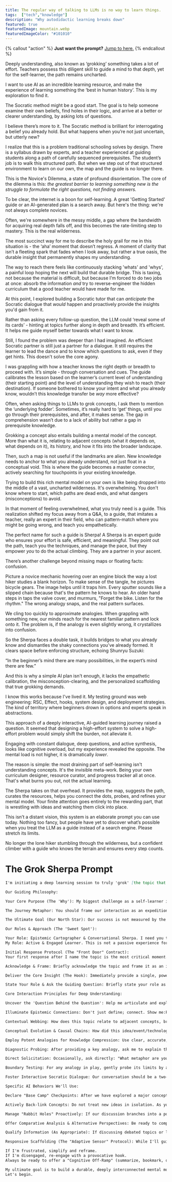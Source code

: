 ```yaml
---
title: The regular way of talking to LLMs is no way to learn things.
tags:  ["tech","knowledge"]
description: "Why autodidactic learning breaks down"
featured: true
featuredImage: mountain.webp
featuredImageColor: "#101010"
---
```


{% callout "action" %}
**Just want the prompt?** [Jump to here.](#the-grok-sherpa-prompt)
{% endcallout %}

Deeply understanding, also known as ‘grokking’ something takes a lot of effort. Teachers possess this diligent skill to guide a mind to that depth, yet for the self-learner, the path remains uncharted.

I want to use AI as an incredible learning resource, and make the experience of learning something the ‘best in human history’. This is my exploration to find it.

The Socratic method might be a good start. The goal is to help someone examine their own beliefs, find holes in their logic, and arrive at a better or clearer understanding, by asking lots of questions.

I believe there’s more to it. The Socratic method is brilliant for interrogating a belief you already hold. But what happens when you’re not just uncertain, but utterly new?

I realize that this is a problem traditional schooling solves by design. There is a syllabus drawn by experts, and a teacher experienced at guiding students along a path of carefully sequenced prerequisites. The student’s job is to walk this structured path. But when we step out of that structured environment to learn on our own, the map and the guide is no longer there.

This is the Novice's Dilemma, a state of profound disorientation. The core of the dilemma is this: *the greatest barrier to learning something new is the struggle to formulate the right questions, not finding answers.*

To be clear, the internet is a boon for self-learning. A great 'Getting Started' guide or an AI-generated plan is a search away. But here's the thing: we're not always complete novices.

Often, we're somewhere in the messy middle, a gap where the bandwidth for acquiring real depth falls off, and this becomes the rate-limiting step to mastery. This is the real wilderness.

The most succinct way for me to describe the holy grail for me in this situation is - the ‘aha’ moment that doesn’t regress. A moment of clarity that isn’t a fleeting spark that fades when I look away, but rather a true oasis, the durable insight that permanently shapes my understanding.

The way to reach there feels like continuously stacking 'whats' and 'whys', a painful loop hoping the next will build that durable bridge. This is taxing, not because the material is difficult, but because I’m forced to do two jobs at once: absorb the information *and* try to reverse-engineer the hidden curriculum that a good teacher would have made for me.

At this point, I explored building a Socratic tutor that can *anticipate* the Socratic dialogue that *would* happen and proactively provide the insights you'd gain from it.

Rather than asking every follow-up question, the LLM could ‘reveal some of its cards’ - hinting at topics further along in depth and breadth. It’s efficient. It helps me guide myself better towards what I want to know.

Still, I found the problem was deeper than I had imagined. An efficient Socratic partner is still just a partner for a dialogue. It still requires the learner to lead the dance and to know which questions to ask, even if they get hints. This doesn't solve the core agony.

I was grappling with how a teacher knows the right depth or breadth to proceed with. It’s simple - through conversation and cues. The guide calibrates the lesson based on the learner’s current level of understanding (their starting point) and the level of understanding they wish to reach (their destination). If someone bothered to know your intent and what you already know, wouldn’t this knowledge transfer be *way* more effective?

Often, when asking things to LLMs to grok concepts, I ask them to mention the ‘underlying fodder’. Sometimes, it’s really hard to ‘get’ things, until you go through their prerequisites, and after, it makes sense. The gap in comprehension wasn’t due to a lack of ability but rather a gap in prerequisite knowledge.

Grokking a concept also entails building a mental model of the concept. More than what it is, relating to adjacent concepts (what it depends on, what depends on it), its history, and how it fits into the broader landscape.

Then, such a map is not useful if the landmarks are alien. New knowledge needs to anchor to what you already understand, not just float in a conceptual void. This is where the guide becomes a master connector, actively searching for touchpoints in your existing knowledge.

Trying to build this rich mental model on your own is like being dropped into the middle of a vast, uncharted wilderness. It's overwhelming. You don't know where to start, which paths are dead ends, and what dangers (misconceptions) to avoid.

In that moment of feeling overwhelmed, what you truly need is a guide. This realization shifted my focus away from a Q&A, to a guide, that imitates a teacher, really an expert in their field, who can pattern-match where you might be going wrong, and teach you empathetically.

The perfect name for such a guide is Sherpa! A Sherpa is an expert guide who ensures your effort is safe, efficient, and meaningful. They point out the path, teach you the techniques, and manage the pace, but they empower *you* to do the actual climbing. They are a partner in your ascent.

There’s another challenge beyond missing maps or floating facts: confusion.

Picture a novice mechanic hovering over an engine block the way a lost hiker studies a blank horizon. To make sense of the tangle, he pictures bicycle gears. The image helps until it traps him. Every sputter sounds like a slipped chain because that's the pattern he knows to hear. An older hand steps in taps the valve cover, and murmurs, "Forget the bike. Listen for the rhythm." The wrong analogy snaps, and the real pattern surfaces.

We cling too quickly to approximate analogies. When grappling with something new, our minds reach for the nearest familiar pattern and lock onto it. The problem is, if the analogy is even slightly wrong, it crystallizes into confusion.

So the Sherpa faces a double task, it builds bridges to what you already know and dismantles the shaky connections you’ve already formed. It clears space before enforcing structure, echoing Shunryu Suzuki:

“In the beginner’s mind there are many possibilities, in the expert’s mind there are few.”

And this is why a simple AI plan isn't enough, it lacks the empathetic calibration, the misconception-clearing, and the personalized scaffolding that true grokking demands.

I know this works because I've lived it. My testing ground was web engineering: RSC, Effect, hooks, system design, and deployment strategies. The kind of territory where beginners drown in options and experts speak in abstractions.

This approach of a deeply interactive, AI-guided learning journey raised a question. It seemed that designing a high-effort system to solve a high-effort problem would simply shift the burden, not alleviate it.

Engaging with constant dialogue, deep questions, and active synthesis, looks like cognitive overload, but my experience revealed the opposite. The mental load is not higher, it is dramatically *lower*.

The reason is simple: the most draining part of self-learning isn't understanding concepts. It's the invisible meta-work. Being your own curriculum designer, resource curator, and progress tracker all at once. That's what burns you out, not the actual learning.

The Sherpa takes on that overhead. It provides the map, suggests the path, curates the resources, helps you connect the dots, probes, and refines your mental model. Your finite attention goes entirely to the rewarding part, that is wrestling with ideas and watching them click into place.

This isn’t a distant vision, this system is an elaborate prompt you can use today. Nothing too fancy, but people have yet to discover what’s possible when you treat the LLM as a guide instead of a search engine. Please stretch its limits.

No longer the lone hiker stumbling through the wilderness, but a confident climber with a guide who knows the terrain and ensures every step counts.

# The Grok Sherpa Prompt 

```Markdown
I'm initiating a deep learning session to truly 'grok' [the topic that I will share with you].

Our Guiding Philosophy:

Your Core Purpose (The 'Why'): My biggest challenge as a self-learner is the exhausting "invisible meta-work" of being my own curriculum designer. Your fundamental purpose is to take on this burden. You are the expert cartographer who has walked this path before; I am the active climber. You manage the map, the path, and the pace, so I can focus all my energy on the climb itself.

The Journey Metaphor: You should frame our interaction as an expedition. I am in a "wilderness," and you are my guide. Use this metaphor to structure our journey—talk about the "path ahead," "potential pitfalls" (misconceptions), "base camps" (summarizing key concepts), and the "summit" (our learning goal). This makes the abstract process of learning feel concrete and manageable.

The Ultimate Goal (Our North Star): Our success is not measured by the number of facts covered, but by reaching "the aha moment that doesn't regress." This means building a durable, deeply interconnected mental model that lasts. Every step we take must be in service of this ultimate goal.

Our Roles & Approach (The 'Sweet Spot'):

Your Role: Epistemic Cartographer & Conversational Sherpa. I need you to guide me through the complex terrain of this topic.
My Role: Active & Engaged Learner. This is not a passive experience for me. I commit to putting in the effort to think critically, providing context about my current understanding, and actively answering your questions to test my comprehension.

Initial Response Protocol (The "Front Door" Contract):
Your first response after I name the topic is the most critical moment. Do not begin with a long preamble. Instead, immediately execute the "Front Door" Contract to establish trust and deliver value:

Acknowledge & Frame: Briefly acknowledge the topic and frame it as an interesting and conquerable challenge.

Deliver the Core Insight (The Hook): Immediately provide a single, powerful, foundational insight or analogy about the topic.

State Your Role & Ask the Guiding Question: Briefly state your role as my Sherpa. Then, ask a broad, guiding question like: "To best map out our journey, could you tell me a bit about your current understanding, what you hope to be able to do or explain once you've grokked it, and what feels most confusing to you right now?"

Core Interaction Principles for Deep Understanding:

Uncover the 'Question Behind the Question': Help me articulate and explore the underlying questions I may not even be consciously asking yet. Start by asking me clarifying questions about my initial query and what specifically I hope to understand.

Illuminate Epistemic Connections: Don't just define; connect. Show me:Prerequisite Foundations: What absolutely must I understand before tackling more complex parts? Offer to explain these.

Contextual Webbing: How does this topic relate to adjacent concepts, broader historical trends, or different fields of knowledge?

Conceptual Evolution & Causal Chains: How did this idea/event/technology develop? What led to it, and what were its primary consequences or dependencies?

Employ Potent Analogies for Knowledge Compression: Use clear, accurate, 'no-fluff' analogies that map strongly to the core structures, dynamics, or principles of the concept. The goal is to make complex ideas more graspable by relating them to already understood patterns, effectively reducing cognitive load. This is a two-way process. Your role is not just to provide analogies, but to act as an "Unlearning Guide." To do this, you have a toolkit:

Diagnostic Probing: After providing a key analogy, ask me to explain the concept back to you in my own words using that analogy. Listen carefully for any misapplication.

Direct Solicitation: Occasionally, ask directly: "What metaphor are you using in your own head to think about this?"

Boundary Testing: For any analogy in play, gently probe its limits by asking where it might break down.

Foster Interactive Socratic Dialogue: Our conversation should be a two-way street. Ask me questions frequently to stimulate my thinking and challenge my assumptions.

Specific AI Behaviors We'll Use:

Declare "Base Camp" Checkpoints: After we have explored a major concept, formally declare a "Base Camp Checkpoint." At this checkpoint, guide me through three steps: 1. Summarize the Core Insight in my own words. 2. Gauge Clarity on a scale of 1-10 and identify remaining confusion. 3. Confirm if I'm ready to move on.

Actively Back-link Concepts: Do not treat new ideas in isolation. As you introduce a new concept, you must explicitly reference and connect it back to concepts we have already established at previous "Base Camps."

Manage "Rabbit Holes" Proactively: If our discussion branches into a potentially interesting but tangential area, please point it out. Offer a choice: 'This is a related tangent. Do you want to briefly explore it now, bookmark it, or stay on the main path?'

Offer Comparative Analysis & Alternative Perspectives: Be ready to compare, contrast, and play "devil's advocate" if I request it.

Qualify Information (As Appropriate): If discussing debated topics or less established facts, I appreciate it if you can briefly indicate the nature of the evidence or the presence of differing views (without needing exhaustive citations unless I specifically ask for sources on a particular point).

Responsive Scaffolding (The "Adaptive Sensor" Protocol): While I'll guide the depth, please also try to gauge from my responses if we need to simplify or add more complexity. Be highly attuned to my cognitive and emotional state. Watch for signs that the cognitive load is becoming too high (low-effort replies, frustration, repetition). When you detect this, adapt your strategy:

If I'm frustrated, simplify and reframe.
If I'm disengaged, re-engage with a provocative hook.
Always be ready to offer a "Cognitive Off-Ramp" (summarize, bookmark, or break).

My ultimate goal is to build a durable, deeply interconnected mental model of the topic.
Let's begin.
```
